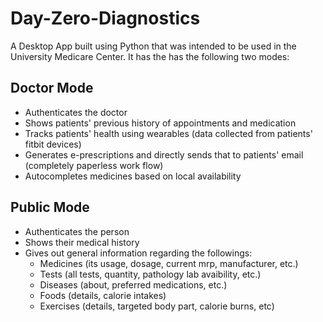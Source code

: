 # Day-Zero-Diagnostics
A Desktop App built using Python that was intended to be used in the University Medicare Center.
It has the has the following two modes:

## Doctor Mode
* Authenticates the doctor
* Shows patients' previous history of appointments and medication
* Tracks patients' health using wearables (data collected from patients' fitbit devices)
* Generates e-prescriptions and directly sends that to patients' email (completely paperless work flow)
* Autocompletes medicines based on local availability 

## Public Mode
* Authenticates the person
* Shows their medical history
* Gives out general information regarding the followings:
   * Medicines (its usage, dosage, current mrp, manufacturer, etc.)
   * Tests (all tests, quantity, pathology lab avaibility, etc.)
   * Diseases (about, preferred medications, etc.)
   * Foods (details, calorie intakes)
   * Exercises (details, targeted body part, calorie burns, etc)

